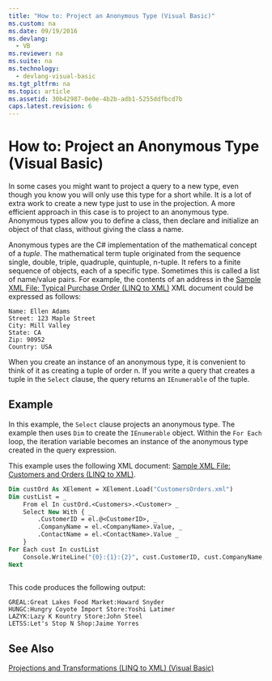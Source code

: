 ```yaml
---
title: "How to: Project an Anonymous Type (Visual Basic)"
ms.custom: na
ms.date: 09/19/2016
ms.devlang: 
  - VB
ms.reviewer: na
ms.suite: na
ms.technology: 
  - devlang-visual-basic
ms.tgt_pltfrm: na
ms.topic: article
ms.assetid: 30b42987-0e0e-4b2b-adb1-5255ddfbcd7b
caps.latest.revision: 6
---
```

# How to: Project an Anonymous Type (Visual Basic)
In some cases you might want to project a query to a new type, even though you know you will only use this type for a short while. It is a lot of extra work to create a new type just to use in the projection. A more efficient approach in this case is to project to an anonymous type. Anonymous types allow you to define a class, then declare and initialize an object of that class, without giving the class a name.  
  
 Anonymous types are the C# implementation of the mathematical concept of a *tuple*. The mathematical term tuple originated from the sequence single, double, triple, quadruple, quintuple, n-tuple. It refers to a finite sequence of objects, each of a specific type. Sometimes this is called a list of name/value pairs. For example, the contents of an address in the [Sample XML File: Typical Purchase Order (LINQ to XML)](../vs140/Sample-XML-File--Typical-Purchase-Order--LINQ-to-XML-2.md) XML document could be expressed as follows:  
  
```  
Name: Ellen Adams  
Street: 123 Maple Street  
City: Mill Valley  
State: CA  
Zip: 90952  
Country: USA  
```  
  
 When you create an instance of an anonymous type, it is convenient to think of it as creating a tuple of order n. If you write a query that creates a tuple in the `Select` clause, the query returns an `IEnumerable` of the tuple.  
  
## Example  
 In this example, the `Select` clause projects an anonymous type. The example then uses `Dim` to create the `IEnumerable` object. Within the `For Each` loop, the iteration variable becomes an instance of the anonymous type created in the query expression.  
  
 This example uses the following XML document: [Sample XML File: Customers and Orders (LINQ to XML)](../vs140/Sample-XML-File--Customers-and-Orders--LINQ-to-XML-1.md).  
  
```vb  
Dim custOrd As XElement = XElement.Load("CustomersOrders.xml")  
Dim custList = _  
    From el In custOrd.<Customers>.<Customer> _  
    Select New With { _  
        .CustomerID = el.@<CustomerID>, _  
        .CompanyName = el.<CompanyName>.Value, _  
        .ContactName = el.<ContactName>.Value _  
    }  
For Each cust In custList  
    Console.WriteLine("{0}:{1}:{2}", cust.CustomerID, cust.CompanyName, cust.ContactName)  
Next  
  
```  
  
 This code produces the following output:  
  
```  
GREAL:Great Lakes Food Market:Howard Snyder  
HUNGC:Hungry Coyote Import Store:Yoshi Latimer  
LAZYK:Lazy K Kountry Store:John Steel  
LETSS:Let's Stop N Shop:Jaime Yorres  
```  
  
## See Also  
 [Projections and Transformations (LINQ to XML) (Visual Basic)](../vs140/Projections-and-Transformations--LINQ-to-XML---Visual-Basic-.md)